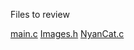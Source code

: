 Files to review

[main.c](https://gitlab.com/nu-lp/embedded-systems/lab5/-/blob/master/User/main.c)
[Images.h](https://gitlab.com/nu-lp/embedded-systems/lab5/-/blob/master/User/Images.h)
[NyanCat.c](https://gitlab.com/nu-lp/embedded-systems/lab5/-/blob/master/NyanCat.c)